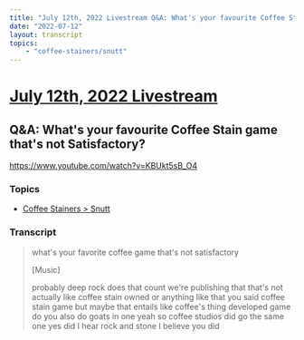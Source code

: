```yaml
---
title: "July 12th, 2022 Livestream Q&A: What's your favourite Coffee Stain game that's not Satisfactory?"
date: "2022-07-12"
layout: transcript
topics:
    - "coffee-stainers/snutt"
---
```

# [July 12th, 2022 Livestream](../2022-07-12.md)
## Q&A: What's your favourite Coffee Stain game that's not Satisfactory?
https://www.youtube.com/watch?v=KBUkt5sB_O4

### Topics
* [Coffee Stainers > Snutt](../topics/coffee-stainers/snutt.md)

### Transcript

> what's your favorite coffee game that's not satisfactory
>
> [Music]
>
> probably deep rock does that count we're publishing that that's not actually like coffee stain owned or anything like that you said coffee stain game but maybe that entails like coffee's thing developed game do you also do goats in one yeah so coffee studios did go the same one yes did I hear rock and stone I believe you did

